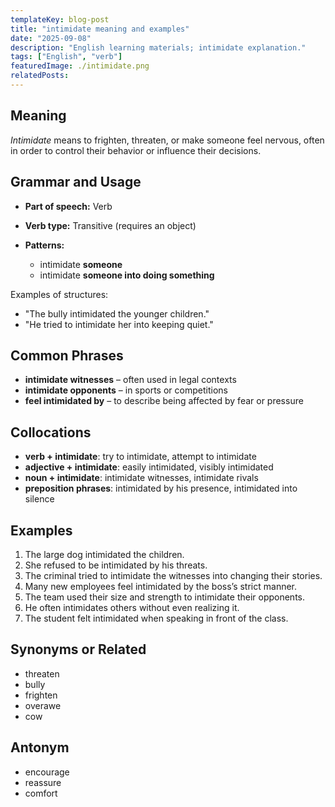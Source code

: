```yaml
---
templateKey: blog-post
title: "intimidate meaning and examples"
date: "2025-09-08"
description: "English learning materials; intimidate explanation."
tags: ["English", "verb"]
featuredImage: ./intimidate.png
relatedPosts:
---
```


## Meaning

_Intimidate_ means to frighten, threaten, or make someone feel nervous, often in order to control their behavior or influence their decisions.

## Grammar and Usage

- **Part of speech:** Verb
- **Verb type:** Transitive (requires an object)
- **Patterns:**

  - intimidate **someone**
  - intimidate **someone into doing something**

Examples of structures:

- "The bully intimidated the younger children."
- "He tried to intimidate her into keeping quiet."

## Common Phrases

- **intimidate witnesses** – often used in legal contexts
- **intimidate opponents** – in sports or competitions
- **feel intimidated by** – to describe being affected by fear or pressure

## Collocations

- **verb + intimidate**: try to intimidate, attempt to intimidate
- **adjective + intimidate**: easily intimidated, visibly intimidated
- **noun + intimidate**: intimidate witnesses, intimidate rivals
- **preposition phrases**: intimidated by his presence, intimidated into silence

## Examples

1. The large dog intimidated the children.
2. She refused to be intimidated by his threats.
3. The criminal tried to intimidate the witnesses into changing their stories.
4. Many new employees feel intimidated by the boss’s strict manner.
5. The team used their size and strength to intimidate their opponents.
6. He often intimidates others without even realizing it.
7. The student felt intimidated when speaking in front of the class.

## Synonyms or Related

- threaten
- bully
- frighten
- overawe
- cow

## Antonym

- encourage
- reassure
- comfort
